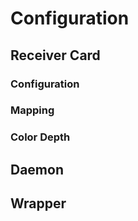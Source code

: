 # Configuration
## Receiver Card
### Configuration
### Mapping
### Color Depth
## Daemon
## Wrapper

